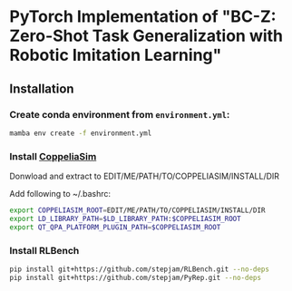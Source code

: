 # PyTorch Implementation of "BC-Z: Zero-Shot Task Generalization with Robotic Imitation Learning"

## Installation

### Create conda environment from `environment.yml`:
```bash
mamba env create -f environment.yml
```

### Install [CoppeliaSim](https://www.coppeliarobotics.com/files/CoppeliaSim_Edu_V4_1_0_Ubuntu20_04.tar.xz)
Donwload and extract to EDIT/ME/PATH/TO/COPPELIASIM/INSTALL/DIR

Add following to ~/.bashrc:
```bash
export COPPELIASIM_ROOT=EDIT/ME/PATH/TO/COPPELIASIM/INSTALL/DIR
export LD_LIBRARY_PATH=$LD_LIBRARY_PATH:$COPPELIASIM_ROOT
export QT_QPA_PLATFORM_PLUGIN_PATH=$COPPELIASIM_ROOT
```

### Install RLBench
```bash
pip install git+https://github.com/stepjam/RLBench.git --no-deps
pip install git+https://github.com/stepjam/PyRep.git --no-deps
```